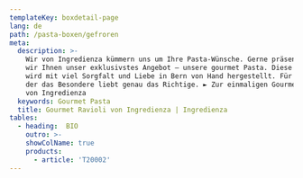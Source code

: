 ```yaml
---
templateKey: boxdetail-page
lang: de
path: /pasta-boxen/gefroren
meta:
  description: >-
    Wir von Ingredienza kümmern uns um Ihre Pasta-Wünsche. Gerne präsentieren
    wir Ihnen unser exklusivstes Angebot – unsere gourmet Pasta. Diese Pasta
    wird mit viel Sorgfalt und Liebe in Bern von Hand hergestellt. Für jeden,
    der das Besondere liebt genau das Richtige. ► Zur einmaligen Gourmet Pasta
    von Ingredienza
  keywords: Gourmet Pasta
  title: Gourmet Ravioli von Ingredienza | Ingredienza
tables:
  - heading:  BIO
    outro: >-
    showColName: true
    products:
      - article: 'T20002'
---
```


